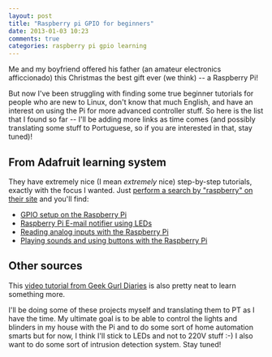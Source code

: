 ```yaml
---
layout: post
title: "Raspberry pi GPIO for beginners"
date: 2013-01-03 10:23
comments: true
categories: raspberry pi gpio learning
---
```


Me and my boyfriend offered his father (an amateur electronics afficcionado) this Christmas the best gift ever (we think) -- a Raspberry Pi!

But now I've been struggling with finding some true beginner tutorials for people who are new to Linux, don't know that much English, and have an interest on using the Pi for more advanced controller stuff. So here is the list that I found so far -- I'll be adding more links as time comes (and possibly translating some stuff to Portuguese, so if you are interested in that, stay tuned)!

From Adafruit learning system
-----------------------------

They have extremely nice (I mean *extremely* nice) step-by-step tutorials, exactly with the focus I wanted. Just [perform a search by "raspberry" on their site](http://learn.adafruit.com/search?q=raspberry) and you'll find:

* [GPIO setup on the Raspberry Pi](http://learn.adafruit.com/adafruits-raspberry-pi-lesson-4-gpio-setup/configuring-gpio)
* [Raspberry Pi E-mail notifier using LEDs](http://learn.adafruit.com/raspberry-pi-e-mail-notifier-using-leds)
* [Reading analog inputs with the Raspberry Pi](http://learn.adafruit.com/reading-a-analog-in-and-controlling-audio-volume-with-the-raspberry-pi)
* [Playing sounds and using buttons with the Raspberry Pi](http://learn.adafruit.com/playing-sounds-and-using-buttons-with-raspberry-pi)

Other sources
-------------

This [video tutorial from Geek Gurl Diaries](http://www.raspberrypi.org/archives/2953) is also pretty neat to learn something more.

I'll be doing some of these projects myself and translating them to PT as I have the time. My ultimate goal is to be able to control the lights and blinders in my house with the Pi and to do some sort of home automation smarts but for now, I think I'll stick to LEDs and not to 220V stuff :-) I also want to do some sort of intrusion detection system. Stay tuned!